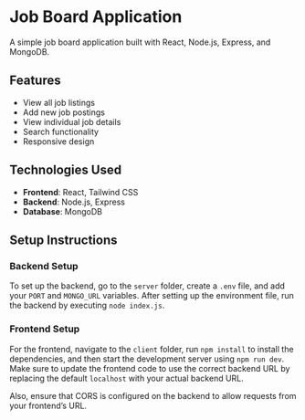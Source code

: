 # Job Board Application

A simple job board application built with React, Node.js, Express, and MongoDB.

## Features

* View all job listings
* Add new job postings
* View individual job details
* Search functionality
* Responsive design

## Technologies Used

* **Frontend**: React, Tailwind CSS
* **Backend**: Node.js, Express
* **Database**: MongoDB

## Setup Instructions

### Backend Setup

To set up the backend, go to the `server` folder, create a `.env` file, and add your `PORT` and `MONGO_URL` variables. After setting up the environment file, run the backend by executing `node index.js`.

### Frontend Setup

For the frontend, navigate to the `client` folder, run `npm install` to install the dependencies, and then start the development server using `npm run dev`. Make sure to update the frontend code to use the correct backend URL by replacing the default `localhost` with your actual backend URL.

Also, ensure that CORS is configured on the backend to allow requests from your frontend’s URL.

